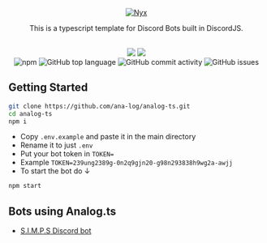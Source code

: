 <p align="center">
  <a href="#">
    <img alt="Nyx" src="https://cdn.discordapp.com/attachments/762378948566319136/1004125412261101650/analog_ts_logo.svg"/>
  </a>
</p>

<div align="center">
  
  This is a typescript template for Discord Bots built in DiscordJS.
  
  <br />
</div>
<div align="center">
  <img src="https://img.shields.io/badge/TypeScript-007ACC?style=for-the-badge&logo=typescript&logoColor=white">
  <img src="https://img.shields.io/badge/Prisma-3982CE?style=for-the-badge&logo=Prisma&logoColor=white">
  
</div>
<div align="center">
  <img alt="npm" src="https://img.shields.io/npm/v/discord.js?label=D.JS&style=flat-square">
  <img alt="GitHub top language" src="https://img.shields.io/github/languages/top/ana-log/analog-ts?style=flat-square">
  <img alt="GitHub commit activity" src="https://img.shields.io/github/commit-activity/w/ana-log/analog-ts?style=flat-square">
  <img alt="GitHub issues" src="https://img.shields.io/github/issues/ana-log/analog-ts?style=flat-square">
</div>

## Getting Started 

```sh
git clone https://github.com/ana-log/analog-ts.git
cd analog-ts
npm i
```
- Copy `.env.example` and paste it in the main directory
- Rename it to just `.env`
- Put your bot token in `TOKEN=` 
- Example `TOKEN=239ung2389g-0n2q9gjn20-g98n293838h9wg2a-awjj`
- To start the bot do ↓
```sh
npm start
```

## Bots using Analog.ts
- [S.I.M.P.S Discord bot](https://github.com/simpsmc/discordbot)